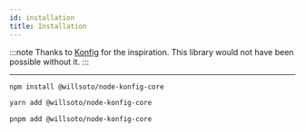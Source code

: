 ```yaml
---
id: installation
title: Installation
---
```


:::note
Thanks to [Konfig](https://github.com/lalamove/konfig) for the inspiration. This library would not have been possible without it.
:::

---

```bash
npm install @willsoto/node-konfig-core
```

```bash
yarn add @willsoto/node-konfig-core
```

```bash
pnpm add @willsoto/node-konfig-core
```
